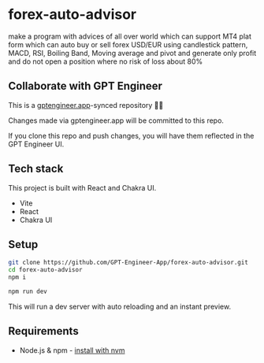 # forex-auto-advisor

make a program with advices of all over world which can support MT4 plat form which can auto buy or sell forex USD/EUR using candlestick pattern, MACD, RSI, Boiling Band, Moving average and pivot and generate only profit and do not open a position where no risk of loss about 80%

## Collaborate with GPT Engineer

This is a [gptengineer.app](https://gptengineer.app)-synced repository 🌟🤖

Changes made via gptengineer.app will be committed to this repo.

If you clone this repo and push changes, you will have them reflected in the GPT Engineer UI.

## Tech stack

This project is built with React and Chakra UI.

- Vite
- React
- Chakra UI

## Setup

```sh
git clone https://github.com/GPT-Engineer-App/forex-auto-advisor.git
cd forex-auto-advisor
npm i
```

```sh
npm run dev
```

This will run a dev server with auto reloading and an instant preview.

## Requirements

- Node.js & npm - [install with nvm](https://github.com/nvm-sh/nvm#installing-and-updating)
